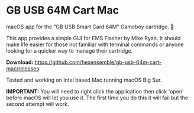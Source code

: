 # GB USB 64M Cart Mac

macOS app for the “GB USB Smart Card 64M” Gameboy cartridge. 💾

This app provides a simple GUI for EMS Flasher by Mike Ryan. It should make life easier for those not familiar with terminal commands or anyone looking for a quicker way to manage their cartridge.

**Download:** https://github.com/hexensemble/gb-usb-64m-cart-mac/releases

Tested and working on Intel based Mac running macOS Big Sur.

**IMPORTANT:** You will need to right click the application then click 'open' before macOS will let you use it. The first time you do this it will fail but the second attempt will work.
